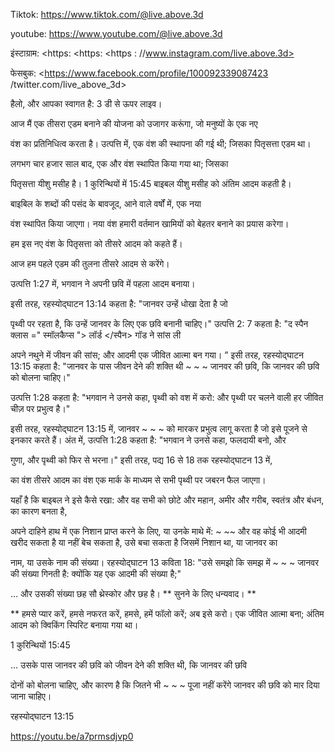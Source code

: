 Tiktok: <https://www.tiktok.com/@live.above.3d>

youtube: <https://www.youtube.com/@live.above.3d>

इंस्टाग्राम: <https: <https: <https : //www.instagram.com/live.above.3d>

फेसबुक: <https://www.facebook.com/profile/100092339087423 /twitter.com/live_above_3d>

हैलो, और आपका स्वागत है: 3 डी से ऊपर लाइव।

आज मैं एक तीसरा एडम बनाने की योजना को उजागर करूंगा, जो मनुष्यों के एक नए

वंश का प्रतिनिधित्व करता है।
उत्पत्ति में, एक वंश की स्थापना की गई थी; जिसका पितृसत्ता एडम था।

लगभग चार हजार साल बाद, एक और वंश स्थापित किया गया था; जिसका

पितृसत्ता यीशु मसीह है।
1 कुरिन्थियों में 15:45 बाइबल यीशु मसीह को अंतिम आदम कहती है।

बाइबिल के शब्दों की पसंद के बावजूद, आने वाले वर्षों में, एक नया

वंश स्थापित किया जाएगा।
नया वंश हमारी वर्तमान खामियों को बेहतर बनाने का प्रयास करेगा।

हम इस नए वंश के पितृसत्ता को तीसरे आदम को कहते हैं।

आज हम पहले एडम की तुलना तीसरे आदम से करेंगे।

उत्पत्ति 1:27 में, भगवान ने अपनी छवि में पहला आदम बनाया।

इसी तरह, रहस्योद्घाटन 13:14 कहता है: "जानवर उन्हें धोखा देता है जो

पृथ्वी पर रहता है, कि उन्हें जानवर के लिए एक छवि बनानी चाहिए।"
उत्पत्ति 2: 7 कहता है: "द स्पैन क्लास =" स्मॉलकैप्स "> लॉर्ड </स्पैन> गॉड ने सांस ली

अपने नथुने में जीवन की सांस; और आदमी एक जीवित आत्मा बन गया। ”
इसी तरह, रहस्योद्घाटन 13:15 कहता है: "जानवर के पास जीवन देने की शक्ति थी ~ ~ ~ जानवर की छवि, कि जानवर की छवि को बोलना चाहिए।"

उत्पत्ति 1:28 कहता है: "भगवान ने उनसे कहा, पृथ्वी को वश में करो: और पृथ्वी पर चलने वाली हर जीवित चीज़ पर
प्रभुत्व है।"

इसी तरह, रहस्योद्घाटन 13:15 में, जानवर ~ ~ ~ को मारकर प्रभुत्व लागू करता है जो इसे पूजने से इनकार करते हैं।
अंत में, उत्पत्ति 1:28 कहता है: "भगवान ने उनसे कहा, फलदायी बनो, और

गुणा, और पृथ्वी को फिर से भरना।"
इसी तरह, पद्य 16 से 18 तक रहस्योद्घाटन 13 में,

का वंश तीसरे आदम का वंश एक
मार्क के माध्यम से सभी पृथ्वी पर जबरन फैल जाएगा।

यहाँ है कि बाइबल ने इसे कैसे रखा:
और वह सभी को छोटे और महान, अमीर और गरीब, स्वतंत्र और बंधन,
का कारण बनता है,

अपने दाहिने हाथ में एक निशान प्राप्त करने के लिए, या उनके माथे में: ~ ~~ और वह कोई भी आदमी खरीद सकता है या नहीं बेच सकता है, उसे बचा सकता है जिसमें निशान था, या जानवर का

नाम, या उसके नाम की संख्या।
रहस्योद्घाटन 13 कविता 18: "उसे समझो कि समझ में ~ ~ ~ जानवर की संख्या गिनती है: क्योंकि यह एक आदमी की संख्या है;"

… और उसकी संख्या छह सौ थ्रेस्कोर और छह है।
** सुनने के लिए धन्यवाद। **

** हमसे प्यार करें, हमसे नफरत करें, हमसे, हमें फॉलो करें; अब इसे करो। एक जीवित आत्मा बना; अंतिम आदम को
क्विकिंग स्पिरिट बनाया गया था।

1 कुरिन्थियों 15:45

… उसके पास जानवर की छवि को जीवन देने की शक्ति थी, कि जानवर की छवि

दोनों को बोलना चाहिए, और कारण है कि जितने भी ~ ~ ~ पूजा नहीं करेंगे जानवर की छवि को मार दिया जाना चाहिए।

रहस्योद्घाटन 13:15

<https://youtu.be/a7prmsdjvp0>





